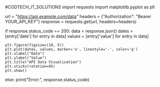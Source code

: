 #CODTECH_IT_SOLUTIONS 
import requests
import matplotlib.pyplot as plt

url = "https://api.example.com/data"
headers = {"Authorization": "Bearer YOUR_API_KEY"}
response = requests.get(url, headers=headers)

if response.status_code == 200:
    data = response.json()
    dates = [entry['date'] for entry in data]
    values = [entry['value'] for entry in data]

    plt.figure(figsize=(10, 5))
    plt.plot(dates, values, marker='o', linestyle='-', color='g')
    plt.xlabel("Date")
    plt.ylabel("Value")
    plt.title("API Data Visualization")
    plt.xticks(rotation=45)
    plt.show()
else:
    print("Error:", response.status_code)
